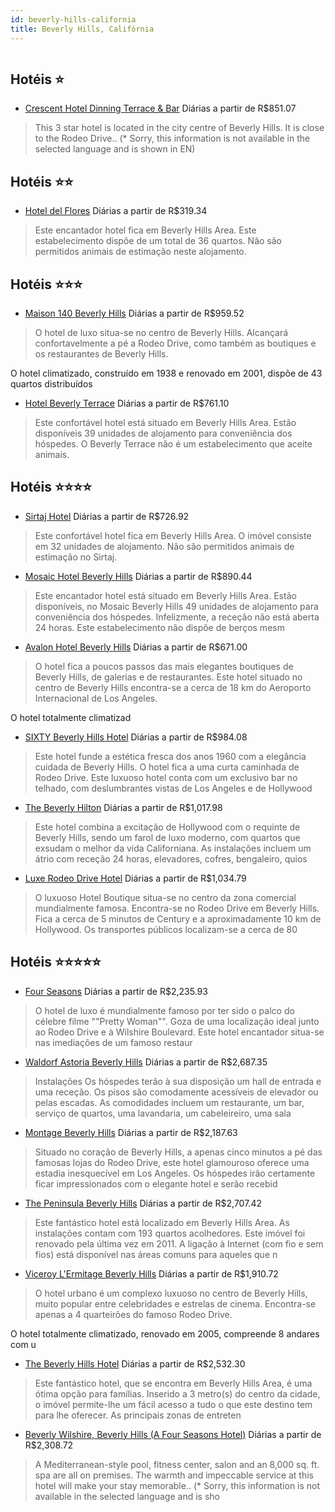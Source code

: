 ```yaml
---
id: beverly-hills-california
title: Beverly Hills, Califórnia
---
```


<center><img src="http://photos.hotelbeds.com/giata/31/315280/315280a_hb_a_001.jpg" alt="" /></center>


## Hotéis ⭐️

-    [Crescent Hotel Dinning Terrace & Bar](https://www.hurb.com/aud/https://www.hurb.com/hoteis/beverly-hills/crescent-hotel-dinning-terrace-bar-JNP-JP317373?cmp=18055) Diárias a partir de R$851.07
   > This 3 star hotel is located in the city centre of Beverly Hills. It is close to the Rodeo Drive.. (* Sorry, this information is not available in the selected language and is shown in EN) 

## Hotéis ⭐️⭐️

-    [Hotel del Flores](https://www.hurb.com/aud/https://www.hurb.com/hoteis/beverly-hills/hotel-del-flores-JNP-JP193113?cmp=18055) Diárias a partir de R$319.34
   > Este encantador hotel fica em Beverly Hills Area. Este estabelecimento dispõe de um total de 36 quartos. Não são permitidos animais de estimação neste alojamento. 

## Hotéis ⭐️⭐️⭐️

-    [Maison 140 Beverly Hills](https://www.hurb.com/aud/https://www.hurb.com/hoteis/beverly-hills/maison-140-beverly-hills-JNP-JP030927?cmp=18055) Diárias a partir de R$959.52
   > O hotel de luxo situa-se no centro de Beverly Hills. Alcançará confortavelmente a pé a Rodeo Drive, como também as boutiques e os restaurantes de Beverly Hills.

O hotel climatizado, construído em 1938 e renovado em 2001, dispõe de 43 quartos distribuídos
-    [Hotel Beverly Terrace](https://www.hurb.com/aud/https://www.hurb.com/hoteis/beverly-hills/hotel-beverly-terrace-JNP-JP183948?cmp=18055) Diárias a partir de R$761.10
   > Este confortável hotel está situado em Beverly Hills Area. Estão disponíveis 39 unidades de alojamento para conveniência dos hóspedes. O Beverly Terrace não é um estabelecimento que aceite animais. 

## Hotéis ⭐️⭐️⭐️⭐️

-    [Sirtaj Hotel](https://www.hurb.com/aud/https://www.hurb.com/hoteis/beverly-hills/sirtaj-hotel-JNP-JP458737?cmp=18055) Diárias a partir de R$726.92
   > Este confortável hotel fica em Beverly Hills Area. O imóvel consiste em 32 unidades de alojamento. Não são permitidos animais de estimação no Sirtaj. 
-    [Mosaic Hotel Beverly Hills](https://www.hurb.com/aud/https://www.hurb.com/hoteis/beverly-hills/mosaic-hotel-beverly-hills-JNP-JP443687?cmp=18055) Diárias a partir de R$890.44
   > Este encantador hotel está situado em Beverly Hills Area. Estão disponíveis, no Mosaic Beverly Hills 49 unidades de alojamento para conveniência dos hóspedes. Infelizmente, a receção não está aberta 24 horas. Este estabelecimento não dispõe de berços mesm
-    [Avalon Hotel Beverly Hills](https://www.hurb.com/aud/https://www.hurb.com/hoteis/beverly-hills/avalon-hotel-beverly-hills-JNP-JP268419?cmp=18055) Diárias a partir de R$671.00
   > O hotel fica a poucos passos das mais elegantes boutiques de Beverly Hills, de galerias e de restaurantes. Este hotel situado no centro de Beverly Hills encontra-se a cerca de 18 km do Aeroporto Internacional de Los Angeles.

O hotel totalmente climatizad
-    [SIXTY Beverly Hills Hotel](https://www.hurb.com/aud/https://www.hurb.com/hoteis/beverly-hills/sixty-beverly-hills-hotel-JNP-JP969605?cmp=18055) Diárias a partir de R$984.08
   > Este hotel funde a estética fresca dos anos 1960 com a elegância cuidada de Beverly Hills. O hotel fica a uma curta caminhada de Rodeo Drive. Este luxuoso hotel conta com um exclusivo bar no telhado, com deslumbrantes vistas de Los Angeles e de Hollywood 
-    [The Beverly Hilton](https://www.hurb.com/aud/https://www.hurb.com/hoteis/beverly-hills/the-beverly-hilton-JNP-JP227375?cmp=18055) Diárias a partir de R$1,017.98
   > Este hotel combina a excitação de Hollywood com o requinte de Beverly Hills, sendo um farol de luxo moderno, com quartos que exsudam o melhor da vida Californiana. As instalações incluem um átrio com receção 24 horas, elevadores, cofres, bengaleiro, quios
-    [Luxe Rodeo Drive Hotel](https://www.hurb.com/aud/https://www.hurb.com/hoteis/beverly-hills/luxe-rodeo-drive-hotel-JNP-JP030925?cmp=18055) Diárias a partir de R$1,034.79
   > O luxuoso Hotel Boutique situa-se no centro da zona comercial mundialmente famosa. Encontra-se no Rodeo Drive em Beverly Hills. Fica a cerca de 5 minutos de Century e a aproximadamente 10 km de Hollywood. Os transportes públicos localizam-se a cerca de 80

## Hotéis ⭐️⭐️⭐️⭐️⭐️

-    [Four Seasons](https://www.hurb.com/aud/https://www.hurb.com/hoteis/beverly-hills/four-seasons-JNP-JP030761?cmp=18055) Diárias a partir de R$2,235.93
   > O hotel de luxo é mundialmente famoso por ter sido o palco do célebre filme &quot;&quot;Pretty Woman&quot;&quot;. Goza de uma localização ideal junto ao Rodeo Drive e à Wilshire Boulevard. Este hotel encantador situa-se nas imediações de um famoso restaur
-    [Waldorf Astoria Beverly Hills](https://www.hurb.com/aud/https://www.hurb.com/hoteis/beverly-hills/waldorf-astoria-beverly-hills-JNP-JP01574N?cmp=18055) Diárias a partir de R$2,687.35
   > Instalações
Os hóspedes terão à sua disposição um hall de entrada e uma receção. Os pisos são comodamente acessíveis de elevador ou pelas escadas. As comodidades incluem um restaurante, um bar, serviço de quartos, uma lavandaria, um cabeleireiro, uma sala
-    [Montage Beverly Hills](https://www.hurb.com/aud/https://www.hurb.com/hoteis/beverly-hills/montage-beverly-hills-JNP-JP191376?cmp=18055) Diárias a partir de R$2,187.63
   > Situado no coração de Beverly Hills, a apenas cinco minutos a pé das famosas lojas do Rodeo Drive, este hotel glamouroso oferece uma estadia inesquecível em Los Angeles. Os hóspedes irão certamente ficar impressionados com o elegante hotel e serão recebid
-    [The Peninsula Beverly Hills](https://www.hurb.com/aud/https://www.hurb.com/hoteis/beverly-hills/the-peninsula-beverly-hills-JNP-JP777059?cmp=18055) Diárias a partir de R$2,707.42
   > Este fantástico hotel está localizado em Beverly Hills Area. As instalações contam com 193 quartos acolhedores. Este imóvel foi renovado pela última vez em 2011. A ligação à Internet (com fio e sem fios) está disponível nas áreas comuns para aqueles que n
-    [Viceroy L'Ermitage Beverly Hills](https://www.hurb.com/aud/https://www.hurb.com/hoteis/beverly-hills/viceroy-l-ermitage-beverly-hills-JNP-JP206189?cmp=18055) Diárias a partir de R$1,910.72
   > O hotel urbano é um complexo luxuoso no centro de Beverly Hills, muito popular entre celebridades e estrelas de cinema. Encontra-se apenas a 4 quarteirões do famoso Rodeo Drive.

O hotel totalmente climatizado, renovado em 2005, compreende 8 andares com u
-    [The Beverly Hills Hotel](https://www.hurb.com/aud/https://www.hurb.com/hoteis/beverly-hills/the-beverly-hills-hotel-JNP-JP905905?cmp=18055) Diárias a partir de R$2,532.30
   > Este fantástico hotel, que se encontra em Beverly Hills Area, é uma ótima opção para famílias. Inserido a 3 metro(s) do centro da cidade, o imóvel permite-lhe um fácil acesso a tudo o que este destino tem para lhe oferecer. As principais zonas de entreten
-    [Beverly Wilshire, Beverly Hills (A Four Seasons Hotel)](https://www.hurb.com/aud/https://www.hurb.com/hoteis/beverly-hills/beverly-wilshire-beverly-hills-a-four-seasons-hotel-JNP-JP081690?cmp=18055) Diárias a partir de R$2,308.72
   > A Mediterranean-style pool, fitness center, salon and an 8,000 sq. ft. spa are all on premises. The warmth and impeccable service at this hotel will make your stay memorable.. (* Sorry, this information is not available in the selected language and is sho
